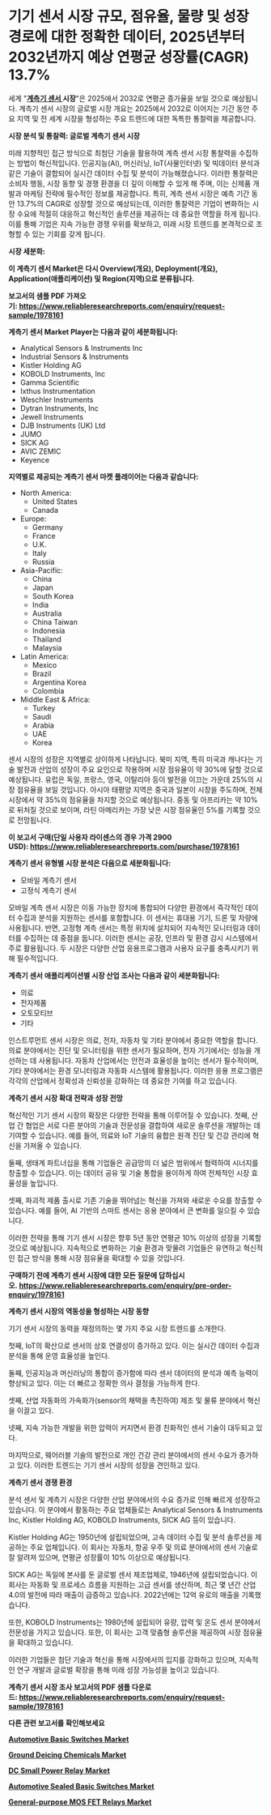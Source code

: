 <p><h1>기기 센서 시장 규모, 점유율, 물량 및 성장 경로에 대한 정확한 데이터, 2025년부터 2032년까지 예상 연평균 성장률(CAGR) 13.7%</h1></p><p>세계 "<strong><a href="https://www.reliableresearchreports.com/instrument-sensors-r1978161?utm_campaign=105&utm_medium=8&utm_source=Github&utm_content=ia&utm_term=26032025&utm_id=instrument-sensors">계측기 센서&nbsp;</a></strong><strong>시장</strong>"은 2025에서 2032로 연평균 증가율을 보일 것으로 예상됩니다. 계측기 센서 시장의 글로벌 시장 개요는 2025에서 2032로 이어지는 기간 동안 주요 지역 및 전 세계 시장을 형성하는 주요 트렌드에 대한 독특한 통찰력을 제공합니다.</p>
<p><strong>시장 분석 및 통찰력: 글로벌 계측기 센서 시장</strong></p>
<p><p>미래 지향적인 접근 방식으로 최첨단 기술을 활용하여 계측 센서 시장 통찰력을 수집하는 방법이 혁신적입니다. 인공지능(AI), 머신러닝, IoT(사물인터넷) 및 빅데이터 분석과 같은 기술이 결합되어 실시간 데이터 수집 및 분석이 가능해졌습니다. 이러한 통찰력은 소비자 행동, 시장 동향 및 경쟁 환경을 더 깊이 이해할 수 있게 해 주며, 이는 신제품 개발과 마케팅 전략에 필수적인 정보를 제공합니다. 특히, 계측 센서 시장은 예측 기간 동안 13.7%의 CAGR로 성장할 것으로 예상되는데, 이러한 통찰력은 기업이 변화하는 시장 수요에 적절히 대응하고 혁신적인 솔루션을 제공하는 데 중요한 역할을 하게 됩니다. 이를 통해 기업은 지속 가능한 경쟁 우위를 확보하고, 미래 시장 트렌드를 본격적으로 조형할 수 있는 기회를 갖게 됩니다.</p><a href="%7CAUTHORITHY_DOMAIN_URL%7C?utm_campaign=105&utm_medium=8&utm_source=Github&utm_content=ia&utm_term=26032025&utm_id=instrument-sensors"></a></p>
<p><strong>시장 세분화:</strong></p>
<p><strong>이 계측기 센서 Market은 다시 Overview(개요), Deployment(개요), Application(애플리케이션) 및 Region(지역)으로 분류됩니다.</strong></p>
<p><strong>보고서의 샘플 PDF 가져오기:&nbsp;<a href="https://www.reliableresearchreports.com/enquiry/request-sample/1978161?utm_campaign=105&utm_medium=8&utm_source=Github&utm_content=ia&utm_term=26032025&utm_id=instrument-sensors">https://www.reliableresearchreports.com/enquiry/request-sample/1978161</a></strong><strong></strong></p>
<p><strong>계측기 센서 Market Player는 다음과 같이 세분화됩니다:</strong></p>
<p><ul><li>Analytical Sensors & Instruments Inc</li><li>Industrial Sensors & Instruments</li><li>Kistler Holding AG</li><li>KOBOLD Instruments, Inc</li><li>Gamma Scientific</li><li>Ixthus Instrumentation</li><li>Weschler Instruments</li><li>Dytran Instruments, Inc</li><li>Jewell Instruments</li><li>DJB Instruments (UK) Ltd</li><li>JUMO</li><li>SICK AG</li><li>AVIC ZEMIC</li><li>Keyence</li></ul></p>
<p><strong>지역별로 제공되는 계측기 센서 마켓 플레이어는 다음과 같습니다:</strong></p>
<p><ul>
    <li>
        North America:
        <ul>
            <li>United States</li>
            <li>Canada</li>
        </ul>
    </li>
    <li>
        Europe:
        <ul>
            <li>Germany</li>
            <li>France</li>
            <li>U.K.</li>
            <li>Italy</li>
            <li>Russia</li>
        </ul>
    </li>
    <li>
        Asia-Pacific:
        <ul>
            <li>China</li>
            <li>Japan</li>
            <li>South Korea</li>
            <li>India</li>
            <li>Australia</li>
            <li>China Taiwan</li>
            <li>Indonesia</li>
            <li>Thailand</li>
            <li>Malaysia</li>
        </ul>
    </li>
    <li>
        Latin America:
        <ul>
            <li>Mexico</li>
            <li>Brazil</li>
            <li>Argentina Korea</li>
            <li>Colombia</li>
        </ul>
    </li>
    <li>
        Middle East & Africa:
        <ul>
            <li>Turkey</li>
            <li>Saudi</li>
            <li>Arabia</li>
            <li>UAE</li>
            <li>Korea</li>
        </ul>
    </li>
    </ul></p>
<p><p>센서 시장의 성장은 지역별로 상이하게 나타납니다. 북미 지역, 특히 미국과 캐나다는 기술 발전과 산업의 성장이 주요 요인으로 작용하며 시장 점유율이 약 30%에 달할 것으로 예상됩니다. 유럽은 독일, 프랑스, 영국, 이탈리아 등이 발전을 이끄는 가운데 25%의 시장 점유율을 보일 것입니다. 아시아 태평양 지역은 중국과 일본이 시장을 주도하며, 전체 시장에서 약 35%의 점유율을 차지할 것으로 예상됩니다. 중동 및 아프리카는 약 10%로 뒤처질 것으로 보이며, 라틴 아메리카는 가장 낮은 시장 점유율인 5%를 기록할 것으로 전망됩니다.</p></p>
<p><strong>이 보고서 구매(단일 사용자 라이센스의 경우 가격 2900 USD):&nbsp;<a href="https://www.reliableresearchreports.com/purchase/1978161?utm_campaign=105&utm_medium=8&utm_source=Github&utm_content=ia&utm_term=26032025&utm_id=instrument-sensors">https://www.reliableresearchreports.com/purchase/1978161</a></strong></p>
<p><strong>계측기 센서 유형별 시장 분석은 다음으로 세분화됩니다:</strong></p>
<p><ul><li>모바일 계측기 센서</li><li>고정식 계측기 센서</li></ul></p>
<p><p>모바일 계측 센서 시장은 이동 가능한 장치에 통합되어 다양한 환경에서 즉각적인 데이터 수집과 분석을 지원하는 센서를 포함합니다. 이 센서는 휴대용 기기, 드론 및 차량에 사용됩니다. 반면, 고정형 계측 센서는 특정 위치에 설치되어 지속적인 모니터링과 데이터를 수집하는 데 중점을 둡니다. 이러한 센서는 공장, 인프라 및 환경 감시 시스템에서 주로 활용됩니다. 두 시장은 다양한 산업 응용프로그램과 사용자 요구를 충족시키기 위해 필수적입니다.</p></p>
<p><strong>계측기 센서 애플리케이션별 시장 산업 조사는 다음과 같이 세분화됩니다:</strong></p>
<p><ul><li>의료</li><li>전자제품</li><li>오토모티브</li><li>기타</li></ul></p>
<p><p>인스트루먼트 센서 시장은 의료, 전자, 자동차 및 기타 분야에서 중요한 역할을 합니다. 의료 분야에서는 진단 및 모니터링을 위한 센서가 필요하며, 전자 기기에서는 성능을 개선하는 데 사용됩니다. 자동차 산업에서는 안전과 효율성을 높이는 센서가 필수적이며, 기타 분야에서는 환경 모니터링과 자동화 시스템에 활용됩니다. 이러한 응용 프로그램은 각각의 산업에서 정확성과 신뢰성을 강화하는 데 중요한 기여를 하고 있습니다.</p></p>
<p><strong>계측기 센서 시장 확대 전략과 성장 전망</strong></p>
<p><p>혁신적인 기기 센서 시장의 확장은 다양한 전략을 통해 이루어질 수 있습니다. 첫째, 산업 간 협업은 서로 다른 분야의 기술과 전문성을 결합하여 새로운 솔루션을 개발하는 데 기여할 수 있습니다. 예를 들어, 의료와 IoT 기술의 융합은 원격 진단 및 건강 관리에 혁신을 가져올 수 있습니다.</p><p>둘째, 생태계 파트너십을 통해 기업들은 공급망의 더 넓은 범위에서 협력하여 시너지를 창출할 수 있습니다. 이는 데이터 공유 및 기술 통합을 용이하게 하여 전체적인 시장 효율성을 높입니다.</p><p>셋째, 파괴적 제품 출시로 기존 기술을 뛰어넘는 혁신을 가져와 새로운 수요를 창출할 수 있습니다. 예를 들어, AI 기반의 스마트 센서는 응용 분야에서 큰 변화를 일으킬 수 있습니다.</p><p>이러한 전략을 통해 기기 센서 시장은 향후 5년 동안 연평균 10% 이상의 성장을 기록할 것으로 예상됩니다. 지속적으로 변화하는 기술 환경과 맞물려 기업들은 유연하고 혁신적인 접근 방식을 통해 시장 점유율을 확대할 수 있을 것입니다.</p></p>
<p><strong>구매하기 전에 계측기 센서 시장에 대한 모든 질문에 답하십시오.&nbsp;<a href="https://www.reliableresearchreports.com/enquiry/pre-order-enquiry/1978161?utm_campaign=105&utm_medium=8&utm_source=Github&utm_content=ia&utm_term=26032025&utm_id=instrument-sensors">https://www.reliableresearchreports.com/enquiry/pre-order-enquiry/1978161</a></strong><strong></strong></p>
<p><strong>계측기 센서 시장의 역동성을 형성하는 시장 동향</strong></p>
<p><p>기기 센서 시장의 동력을 재정의하는 몇 가지 주요 시장 트렌드를 소개한다. </p><p>첫째, IoT의 확산으로 센서의 상호 연결성이 증가하고 있다. 이는 실시간 데이터 수집과 분석을 통해 운영 효율성을 높인다. </p><p>둘째, 인공지능과 머신러닝의 통합이 증가함에 따라 센서 데이터의 분석과 예측 능력이 향상되고 있다. 이는 더 빠르고 정확한 의사 결정을 가능하게 한다. </p><p>셋째, 산업 자동화의 가속화가(sensor의 채택을 촉진하여) 제조 및 물류 분야에서 혁신을 이끌고 있다. </p><p>넷째, 지속 가능한 개발을 위한 압력이 커지면서 환경 친화적인 센서 기술이 대두되고 있다. </p><p>마지막으로, 웨어러블 기술의 발전으로 개인 건강 관리 분야에서의 센서 수요가 증가하고 있다. 이러한 트렌드는 기기 센서 시장의 성장을 견인하고 있다.</p></p>
<p><strong>계측기 센서 경쟁 환경</strong></p>
<p><p>분석 센서 및 계측기 시장은 다양한 산업 분야에서의 수요 증가로 인해 빠르게 성장하고 있습니다. 이 분야에서 활동하는 주요 업체들로는 Analytical Sensors & Instruments Inc, Kistler Holding AG, KOBOLD Instruments, SICK AG 등이 있습니다.</p><p>Kistler Holding AG는 1950년에 설립되었으며, 고속 데이터 수집 및 분석 솔루션을 제공하는 주요 업체입니다. 이 회사는 자동차, 항공 우주 및 의료 분야에서의 센서 기술로 잘 알려져 있으며, 연평균 성장률이 10% 이상으로 예상됩니다.</p><p>SICK AG는 독일에 본사를 둔 글로벌 센서 제조업체로, 1946년에 설립되었습니다. 이 회사는 자동화 및 프로세스 흐름을 지원하는 고급 센서를 생산하며, 최근 몇 년간 산업 4.0의 발전에 따라 매출이 급증하고 있습니다. 2022년에는 12억 유로의 매출을 기록했습니다.</p><p>또한, KOBOLD Instruments는 1980년에 설립되어 유량, 압력 및 온도 센서 분야에서 전문성을 가지고 있습니다. 또한, 이 회사는 고객 맞춤형 솔루션을 제공하여 시장 점유율을 확대하고 있습니다.</p><p>이러한 기업들은 첨단 기술과 혁신을 통해 시장에서의 입지를 강화하고 있으며, 지속적인 연구 개발과 글로벌 확장을 통해 미래 성장 가능성을 높이고 있습니다.</p></p>
<p><strong>계측기 센서 시장 조사 보고서의 PDF 샘플 다운로드:&nbsp;<a href="https://www.reliableresearchreports.com/enquiry/request-sample/1978161?utm_campaign=105&utm_medium=8&utm_source=Github&utm_content=ia&utm_term=26032025&utm_id=instrument-sensors">https://www.reliableresearchreports.com/enquiry/request-sample/1978161</a></strong></p>
<p><strong></strong></p>
<p><strong></strong></p>
<p><strong></strong></p>
<p><strong></strong></p>
<p><strong>다른 관련 보고서를 확인해보세요</strong></p>
<p><strong><p><a href="https://github.com/pilukypalis/Market-Research-Report-List-1/blob/main/automotive-basic-switches-market.md?utm_campaign=105&utm_medium=8&utm_source=Github&utm_content=ia&utm_term=26032025&utm_id=instrument-sensors">Automotive Basic Switches Market</a></p><p><a href="https://github.com/latzerelfigo48/Market-Research-Report-List-1/blob/main/ground-deicing-chemicals-market.md?utm_campaign=105&utm_medium=8&utm_source=Github&utm_content=ia&utm_term=26032025&utm_id=instrument-sensors">Ground Deicing Chemicals Market</a></p><p><a href="https://github.com/moratronak3q/Market-Research-Report-List-1/blob/main/dc-small-power-relay-market.md?utm_campaign=105&utm_medium=8&utm_source=Github&utm_content=ia&utm_term=26032025&utm_id=instrument-sensors">DC Small Power Relay Market</a></p><p><a href="https://github.com/jugutstam/Market-Research-Report-List-1/blob/main/automotive-sealed-basic-switches-market.md?utm_campaign=105&utm_medium=8&utm_source=Github&utm_content=ia&utm_term=26032025&utm_id=instrument-sensors">Automotive Sealed Basic Switches Market</a></p><p><a href="https://github.com/reahmmunises/Market-Research-Report-List-1/blob/main/general-purpose-mos-fet-relays-market.md?utm_campaign=105&utm_medium=8&utm_source=Github&utm_content=ia&utm_term=26032025&utm_id=instrument-sensors">General-purpose MOS FET Relays Market</a></p></strong></p>
